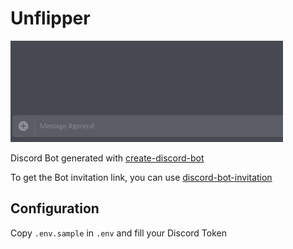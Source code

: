 # Unflipper

![Unflipper Gif](https://github.com/HZooly/Unflipper/blob/master/.github/demo.gif)

Discord Bot generated with [create-discord-bot](https://github.com/HZooly/create-discord-bot)

To get the Bot invitation link, you can use [discord-bot-invitation](https://github.com/HZooly/discord-bot-invitation)

## Configuration

Copy `.env.sample` in `.env` and fill your Discord Token